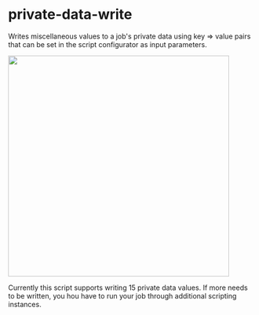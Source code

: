 # private-data-write
Writes miscellaneous values to a job's private data using key => value pairs that can be set in the script configurator as input parameters. 

<img src="http://i.imgur.com/XHSTuig.png" width="450">

Currently this script supports writing 15 private data values. If more needs to be written, you hou have to run your job through additional scripting instances.

